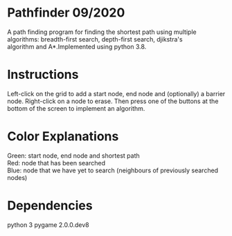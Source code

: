 # Pathfinder 09/2020
A path finding program for finding the shortest path using multiple algorithms: breadth-first search, depth-first search, djikstra's <br/> 
algorithm and A*.Implemented using python 3.8.

# Instructions
Left-click on the grid to add a start node, end node and (optionally) a barrier node. Right-click on a node to erase. Then press one 
of the buttons at the bottom of the screen to implement an algorithm.

# Color Explanations
Green: start node, end node and shortest path <br/>
Red: node that has been searched <br/>
Blue: node that we have yet to search (neighbours of previously searched nodes) <br/>

# Dependencies
python 3
pygame 2.0.0.dev8
